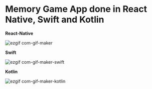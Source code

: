 # Memory Game App done in React Native, Swift and Kotlin

**React-Native**

![ezgif com-gif-maker](https://user-images.githubusercontent.com/2841865/189520860-e1e412bf-bff1-4c72-9194-f1f0dddbc938.gif)

**Swift**

![ezgif com-gif-maker-swift](https://user-images.githubusercontent.com/2841865/189521045-f219087a-99fa-4776-b22f-eb96b916183a.gif)

**Kotlin**

![ezgif com-gif-maker-kotlin](https://user-images.githubusercontent.com/2841865/189521242-e36446fa-04d2-40d2-b193-8649b3da7248.gif)
